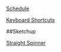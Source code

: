 
[Schedule](Schedule.md)

[Keyboard Shortcuts](Shortcuts.pdf)

##Sketchup

[Straight Spinner](Sketchup-Straight-Spinner.md)
